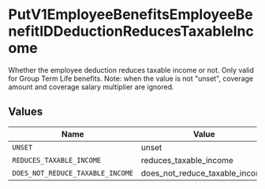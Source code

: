 # PutV1EmployeeBenefitsEmployeeBenefitIDDeductionReducesTaxableIncome

Whether the employee deduction reduces taxable income or not. Only valid for Group Term Life benefits. Note: when the value is not "unset", coverage amount and coverage salary multiplier are ignored.


## Values

| Name                             | Value                            |
| -------------------------------- | -------------------------------- |
| `UNSET`                          | unset                            |
| `REDUCES_TAXABLE_INCOME`         | reduces_taxable_income           |
| `DOES_NOT_REDUCE_TAXABLE_INCOME` | does_not_reduce_taxable_income   |